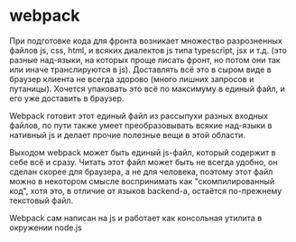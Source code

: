 # webpack

При подготовке кода для фронта возникает множество разрозненных файлов js, css, html, и всяких диалектов js типа typescript, jsx и т.д. (это разные над-языки, на которых проще писать фронт, но потом они так или иначе транслируются в js). Доставлять всё это в сыром виде в браузер клиента не всегда здорово (много лишних запросов и путаницы). Хочется упаковать это всё по максимуму в единый файл, и его уже доставить в браузер.

Webpack готовит этот единый файл из рассыпухи разных входных файлов, по пути также умеет преобразовывать всякие над-языки в нативный js и делает прочие полезные вещи в этой области.

Выходом webpack может быть единый js-файл, который содержит в себе всё и сразу. Читать этот файл может быть не всегда удобно, он сделан скорее для браузера, а не для человека, поэтому этот файл можно в некотором смысле воспринимать как "скомпилированный код", хотя это, в отличие от языков backend-а, остаётся по-прежнему текстовый файл.

Webpack сам написан на js и работает как консольная утилита в окружении node.js